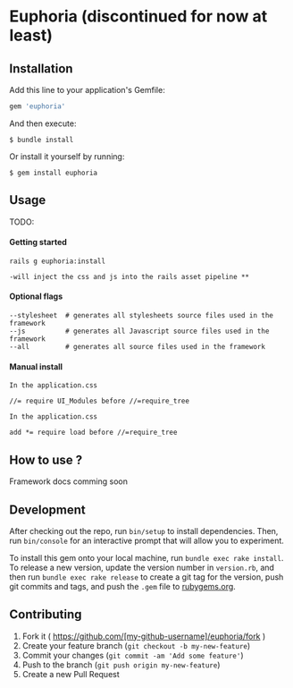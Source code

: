 
# Euphoria (discontinued for now at least)


## Installation

Add this line to your application's Gemfile:

```ruby 
gem 'euphoria'

```

And then execute:

    $ bundle install

Or install it yourself by running:

    $ gem install euphoria

## Usage

TODO: 

#### Getting started

    rails g euphoria:install 
    
    -will inject the css and js into the rails asset pipeline **
    
#### Optional flags 
    
    --stylesheet  # generates all stylesheets source files used in the framework
    --js          # generates all Javascript source files used in the framework
    --all         # generates all source files used in the framework

#### Manual install
    In the application.css 
    
    //= require UI_Modules before //=require_tree	
    
    In the application.css 		
    
 	add *= require load before //=require_tree

## How to use ? 

Framework docs comming soon

## Development

After checking out the repo, run `bin/setup` to install dependencies. Then, run `bin/console` for an interactive prompt that will allow you to experiment.

To install this gem onto your local machine, run `bundle exec rake install`. To release a new version, update the version number in `version.rb`, and then run `bundle exec rake release` to create a git tag for the version, push git commits and tags, and push the `.gem` file to [rubygems.org](https://rubygems.org).

## Contributing

1. Fork it ( https://github.com/[my-github-username]/euphoria/fork )
2. Create your feature branch (`git checkout -b my-new-feature`)
3. Commit your changes (`git commit -am 'Add some feature'`)
4. Push to the branch (`git push origin my-new-feature`)
5. Create a new Pull Request
